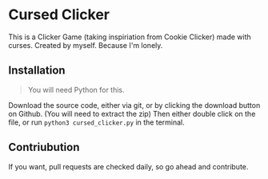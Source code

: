 # Cursed Clicker
This is a Clicker Game (taking inspiriation from Cookie Clicker) made with curses. Created by myself. Because I'm lonely.

## Installation
> You will need Python for this.

Download the source code, either via git, or by clicking the download button on Github. (You will need to extract the zip)
Then either double click on the file, or run ```python3 cursed_clicker.py``` in the terminal.


## Contriubution
If you want, pull requests are checked daily, so go ahead and contribute.

